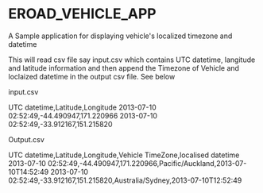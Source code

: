 # EROAD_VEHICLE_APP
A Sample application for displaying vehicle's localized timezone and datetime

This will read csv file say input.csv which contains UTC datetime, langitude and latitude information and then append the Timezone of Vehicle
and loclaized datetime in the output csv file. See below

input.csv

UTC datetime,Latitude,Longitude
2013-07-10 02:52:49,-44.490947,171.220966
2013-07-10 02:52:49,-33.912167,151.215820

Output.csv 

UTC datetime,Latitude,Longitude,Vehicle TimeZone,localised datetime
2013-07-10 02:52:49,-44.490947,171.220966,Pacific/Auckland,2013-07-10T14:52:49
2013-07-10 02:52:49,-33.912167,151.215820,Australia/Sydney,2013-07-10T12:52:49
